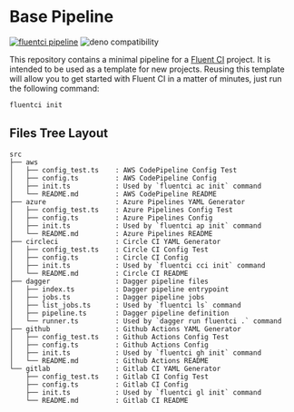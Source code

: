# Base Pipeline

[![fluentci pipeline](https://img.shields.io/badge/dynamic/json?label=pkg.fluentci.io&labelColor=%23000&color=%23460cf1&url=https%3A%2F%2Fapi.fluentci.io%2Fv1%2Fpipeline%2Fbase_pipeline&query=%24.version)](https://pkg.fluentci.io/base_pipeline)
![deno compatibility](https://shield.deno.dev/deno/^1.34)

This repository contains a minimal pipeline for a [Fluent CI](https://fluentci.io) project. It is intended to be used as a template for new projects.
Reusing this template will allow you to get started with Fluent CI in a matter of minutes, just run the following command:

```bash
fluentci init
```

## Files Tree Layout

```
src
├── aws
│   ├── config_test.ts    : AWS CodePipeline Config Test
│   ├── config.ts         : AWS CodePipeline Config
│   ├── init.ts           : Used by `fluentci ac init` command 
│   └── README.md         : AWS CodePipeline README
├── azure                 : Azure Pipelines YAML Generator
│   ├── config_test.ts    : Azure Pipelines Config Test
│   ├── config.ts         : Azure Pipelines Config
│   ├── init.ts           : Used by `fluentci ap init` command 
│   └── README.md         : Azure Pipelines README
├── circleci              : Circle CI YAML Generator
│   ├── config_test.ts    : Circle CI Config Test
│   ├── config.ts         : Circle CI Config
│   ├── init.ts           : Used by `fluentci cci init` command 
│   └── README.md         : Circle CI README
├── dagger                : Dagger pipeline files
│   ├── index.ts          : Dagger pipeline entrypoint
│   ├── jobs.ts           : Dagger pipeline jobs
│   ├── list_jobs.ts      : Used by `fluentci ls` command
│   ├── pipeline.ts       : Dagger pipeline definition
│   └── runner.ts         : Used by `dagger run fluentci .` command
├── github                : Github Actions YAML Generator
│   ├── config_test.ts    : Github Actions Config Test
│   ├── config.ts         : Github Actions Config
│   ├── init.ts           : Used by `fluentci gh init` command
│   └── README.md         : Github Actions README
└── gitlab                : Gitlab CI YAML Generator
    ├── config_test.ts    : Gitlab CI Config Test
    ├── config.ts         : Gitlab CI Config
    ├── init.ts           : Used by `fluentci gl init` command 
    └── README.md         : Gitlab CI README
```

